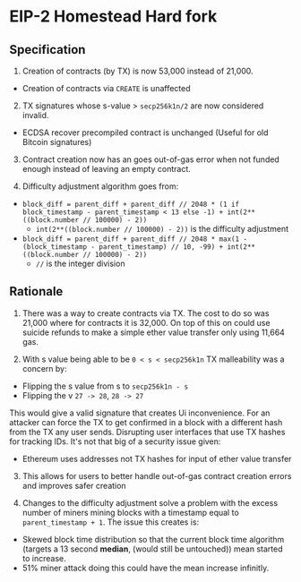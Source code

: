 # EIP-2 Homestead Hard fork

## Specification

1. Creation of contracts (by TX) is now 53,000 instead of 21,000.
* Creation of contracts via `CREATE` is unaffected

2. TX signatures whose s-value > `secp256k1n/2` are now considered invalid. 
* ECDSA recover precompiled contract is unchanged (Useful for old Bitcoin signatures)

3. Contract creation now has an goes out-of-gas error when not funded enough instead of leaving an empty contract.

4. Difficulty adjustment algorithm goes from:
* `block_diff = parent_diff + parent_diff // 2048 * (1 if block_timestamp - parent_timestamp < 13 else -1) + int(2**((block.number // 100000) - 2))`
	* `int(2**((block.number // 100000) - 2))` is the difficulty adjustment 
* `block_diff = parent_diff + parent_diff // 2048 * max(1 - (block_timestamp - parent_timestamp) // 10, -99) + int(2**((block.number // 100000) - 2))`
	* `//` is the integer division

## Rationale

1. There was a way to create contracts via TX. The cost to do so was 21,000 where for contracts it is 32,000. On top of this on could use suicide refunds to make a simple ether value transfer only using 11,664 gas.

2. With s value being able to be `0 < s < secp256k1n` TX malleability was a concern by:
* Flipping the s value from s to `secp256k1n - s`
* Flipping the v `27 -> 28`, `28 -> 27` 

This would give a valid signature that creates Ui inconvenience. For an attacker can force the TX to get confirmed in a block with a different hash from the TX any user sends. Disrupting user interfaces that use TX hashes for tracking IDs. It's not that big of a security issue given:
* Ethereum uses addresses not TX hashes for input of ether value transfer

3. This allows for users to better handle out-of-gas contract creation errors and improves safer creation

4. Changes to the difficulty adjustment solve a problem with the excess number of miners mining blocks with a timestamp equal to `parent_timestamp + 1`. The issue this creates is:
* Skewed block time distribution so that the current block time algorithm (targets a 13 second **median**, (would still be untouched)) mean started to increase. 
* 51% miner attack doing this could have the mean increase infinitly.
